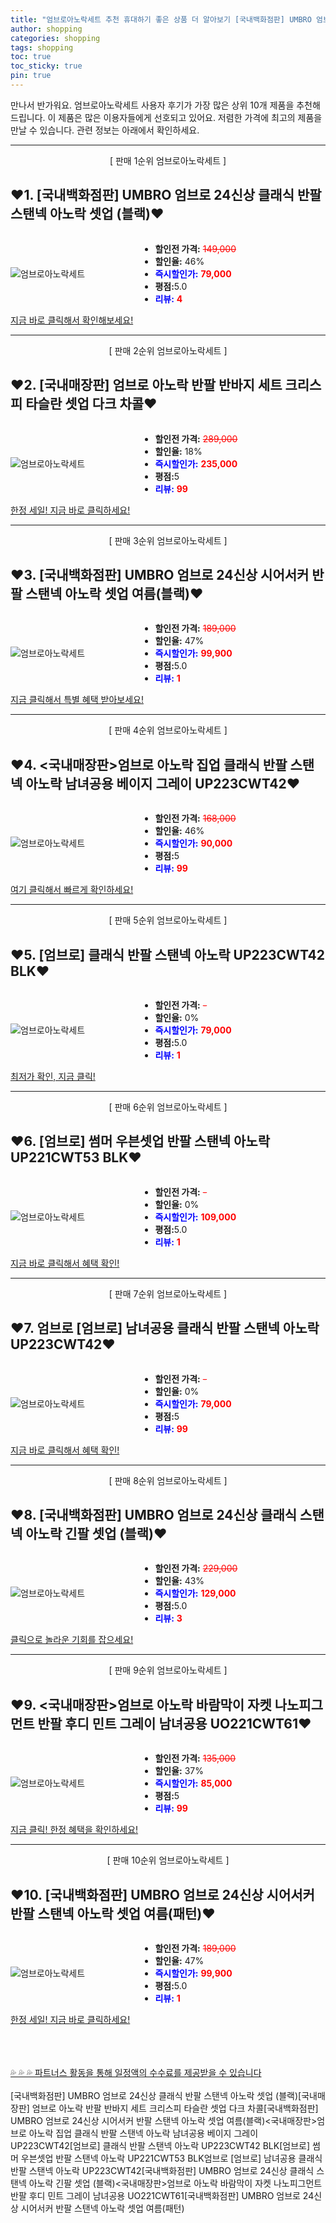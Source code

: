 ```yaml
---
title: "엄브로아노락세트 추천 휴대하기 좋은 상품 더 알아보기 [국내백화점판] UMBRO 엄브로 24신상 클래식"
author: shopping
categories: shopping
tags: shopping
toc: true
toc_sticky: true
pin: true
---
```

만나서 반가워요.  엄브로아노락세트 사용자 후기가 가장 많은 상위 10개 제품을 추천해드립니다. 이 제품은 많은 이용자들에게 선호되고 있어요. 저렴한 가격에 최고의 제품을 만날 수 있습니다. 관련 정보는 아래에서 확인하세요.

---
<p class="toplist" style="margin: 0 auto; display: block; width: fit-content;">[ 판매 1순위 엄브로아노락세트 ]</p>

<h2><strong>❤️1. [국내백화점판] UMBRO 엄브로 24신상 클래식 반팔 스탠넥 아노락 셋업 (블랙)❤️</strong></h2>

<div style="display: flex; align-items: center;">
    <div style="flex: 0.4;">
        <img src="https://thumbnail8.coupangcdn.com/thumbnails/remote/230x230ex/image/vendor_inventory/4bc1/abb287a14231b0791f84f281f5ca4665ffc1822e34f8dec69ec88fe4e3e1.png" alt="엄브로아노락세트" style="max-width: 100%;">
    </div>
    <div style="flex: 0.6; margin-left: 10px;">
        <ul>
            <li><strong>할인전 가격:</strong> <del style="color: red;">149,000</del></li>
            <li><strong>할인율:</strong> 46%</li>
            <li><span style='color:blue'><strong>즉시할인가:</strong></span> <span style='color:red'><strong>79,000</strong></span></li>
            <li><strong>평점:</strong>5.0</li>
            <li><span style='color:blue'><strong>리뷰:</strong></span> <span style='color:red'><strong>4</strong></span></li>
        </ul>
    </div>
</div>
<div class="center">
    <a href="https://selin100587001.github.io?lptag=AF9450613&subid=githubio&pageKey=7936866704&traceid=V0-153&itemId=21848868788&vendorItemId=88897139855" class="myButton">
        지금 바로 클릭해서 확인해보세요!
    </a>
</div>


---
<p class="toplist" style="margin: 0 auto; display: block; width: fit-content;">[ 판매 2순위 엄브로아노락세트 ]</p>

<h2><strong>❤️2. [국내매장판] 엄브로 아노락 반팔 반바지 세트 크리스피 타슬란 셋업 다크 차콜❤️</strong></h2>

<div style="display: flex; align-items: center;">
    <div style="flex: 0.4;">
        <img src="https://thumbnail9.coupangcdn.com/thumbnails/remote/230x230ex/image/vendor_inventory/1f04/fd0681e73def2d0922abb8c84c3b1c1c4d6b6e66a16a19b2a3770087cf57.png" alt="엄브로아노락세트" style="max-width: 100%;">
    </div>
    <div style="flex: 0.6; margin-left: 10px;">
        <ul>
            <li><strong>할인전 가격:</strong> <del style="color: red;">289,000</del></li>
            <li><strong>할인율:</strong> 18%</li>
            <li><span style='color:blue'><strong>즉시할인가:</strong></span> <span style='color:red'><strong>235,000</strong></span></li>
            <li><strong>평점:</strong>5</li>
            <li><span style='color:blue'><strong>리뷰:</strong></span> <span style='color:red'><strong>99</strong></span></li>
        </ul>
    </div>
</div>
<div class="center">
    <a href="https://selin100587001.github.io?lptag=AF9450613&subid=githubio&pageKey=8166076403&traceid=V0-153&itemId=23302634914&vendorItemId=90334683258" class="myButton">
        한정 세일! 지금 바로 클릭하세요!
    </a>
</div>


---
<p class="toplist" style="margin: 0 auto; display: block; width: fit-content;">[ 판매 3순위 엄브로아노락세트 ]</p>

<h2><strong>❤️3. [국내백화점판] UMBRO 엄브로 24신상 시어서커 반팔 스탠넥 아노락 셋업 여름(블랙)❤️</strong></h2>

<div style="display: flex; align-items: center;">
    <div style="flex: 0.4;">
        <img src="https://thumbnail9.coupangcdn.com/thumbnails/remote/230x230ex/image/vendor_inventory/06b5/c1361b10ac2ab176e0996b2f5c07001e49b6548a6cb3003c3e274dac7b83.png" alt="엄브로아노락세트" style="max-width: 100%;">
    </div>
    <div style="flex: 0.6; margin-left: 10px;">
        <ul>
            <li><strong>할인전 가격:</strong> <del style="color: red;">189,000</del></li>
            <li><strong>할인율:</strong> 47%</li>
            <li><span style='color:blue'><strong>즉시할인가:</strong></span> <span style='color:red'><strong>99,900</strong></span></li>
            <li><strong>평점:</strong>5.0</li>
            <li><span style='color:blue'><strong>리뷰:</strong></span> <span style='color:red'><strong>1</strong></span></li>
        </ul>
    </div>
</div>
<div class="center">
    <a href="https://selin100587001.github.io?lptag=AF9450613&subid=githubio&pageKey=8068943904&traceid=V0-153&itemId=22702395688&vendorItemId=89869332088" class="myButton">
        지금 클릭해서 특별 혜택 받아보세요!
    </a>
</div>


---
<p class="toplist" style="margin: 0 auto; display: block; width: fit-content;">[ 판매 4순위 엄브로아노락세트 ]</p>

<h2><strong>❤️4. <국내매장판>엄브로 아노락 집업 클래식 반팔 스탠넥 아노락 남녀공용 베이지 그레이 UP223CWT42❤️</strong></h2>

<div style="display: flex; align-items: center;">
    <div style="flex: 0.4;">
        <img src="https://thumbnail8.coupangcdn.com/thumbnails/remote/230x230ex/image/vendor_inventory/3443/10efa7de21724e322456c7fd6521b045abbe26d4422051afe05689d68c96.jpg" alt="엄브로아노락세트" style="max-width: 100%;">
    </div>
    <div style="flex: 0.6; margin-left: 10px;">
        <ul>
            <li><strong>할인전 가격:</strong> <del style="color: red;">168,000</del></li>
            <li><strong>할인율:</strong> 46%</li>
            <li><span style='color:blue'><strong>즉시할인가:</strong></span> <span style='color:red'><strong>90,000</strong></span></li>
            <li><strong>평점:</strong>5</li>
            <li><span style='color:blue'><strong>리뷰:</strong></span> <span style='color:red'><strong>99</strong></span></li>
        </ul>
    </div>
</div>
<div class="center">
    <a href="https://selin100587001.github.io?lptag=AF9450613&subid=githubio&pageKey=8196618027&traceid=V0-153&itemId=23475420029&vendorItemId=90501928788" class="myButton">
        여기 클릭해서 빠르게 확인하세요!
    </a>
</div>


---
<p class="toplist" style="margin: 0 auto; display: block; width: fit-content;">[ 판매 5순위 엄브로아노락세트 ]</p>

<h2><strong>❤️5. [엄브로] 클래식 반팔 스탠넥 아노락 UP223CWT42 BLK❤️</strong></h2>

<div style="display: flex; align-items: center;">
    <div style="flex: 0.4;">
        <img src="https://thumbnail6.coupangcdn.com/thumbnails/remote/230x230ex/image/vendor_inventory/8b87/f3b633cb94ae668a1fc65921465aa66fc7d492362b6d6269d9e6f59723f6.jpg" alt="엄브로아노락세트" style="max-width: 100%;">
    </div>
    <div style="flex: 0.6; margin-left: 10px;">
        <ul>
            <li><strong>할인전 가격:</strong> <del style="color: red;">-</del></li>
            <li><strong>할인율:</strong> 0%</li>
            <li><span style='color:blue'><strong>즉시할인가:</strong></span> <span style='color:red'><strong>79,000</strong></span></li>
            <li><strong>평점:</strong>5.0</li>
            <li><span style='color:blue'><strong>리뷰:</strong></span> <span style='color:red'><strong>1</strong></span></li>
        </ul>
    </div>
</div>
<div class="center">
    <a href="https://selin100587001.github.io?lptag=AF9450613&subid=githubio&pageKey=8057259772&traceid=V0-153&itemId=22619459320&vendorItemId=89661018073" class="myButton">
        최저가 확인, 지금 클릭!
    </a>
</div>


---
<p class="toplist" style="margin: 0 auto; display: block; width: fit-content;">[ 판매 6순위 엄브로아노락세트 ]</p>

<h2><strong>❤️6. [엄브로] 썸머 우븐셋업 반팔 스탠넥 아노락 UP221CWT53 BLK❤️</strong></h2>

<div style="display: flex; align-items: center;">
    <div style="flex: 0.4;">
        <img src="https://thumbnail7.coupangcdn.com/thumbnails/remote/230x230ex/image/vendor_inventory/1639/38907dfdb358f278a5ffdf574333629187e82f393b443495a0463ee1ec8b.jpg" alt="엄브로아노락세트" style="max-width: 100%;">
    </div>
    <div style="flex: 0.6; margin-left: 10px;">
        <ul>
            <li><strong>할인전 가격:</strong> <del style="color: red;">-</del></li>
            <li><strong>할인율:</strong> 0%</li>
            <li><span style='color:blue'><strong>즉시할인가:</strong></span> <span style='color:red'><strong>109,000</strong></span></li>
            <li><strong>평점:</strong>5.0</li>
            <li><span style='color:blue'><strong>리뷰:</strong></span> <span style='color:red'><strong>1</strong></span></li>
        </ul>
    </div>
</div>
<div class="center">
    <a href="https://selin100587001.github.io?lptag=AF9450613&subid=githubio&pageKey=8048438244&traceid=V0-153&itemId=22565220647&vendorItemId=89611937009" class="myButton">
        지금 바로 클릭해서 혜택 확인!
    </a>
</div>


---
<p class="toplist" style="margin: 0 auto; display: block; width: fit-content;">[ 판매 7순위 엄브로아노락세트 ]</p>

<h2><strong>❤️7. 엄브로 [엄브로] 남녀공용 클래식 반팔 스탠넥 아노락 UP223CWT42❤️</strong></h2>

<div style="display: flex; align-items: center;">
    <div style="flex: 0.4;">
        <img src="https://thumbnail6.coupangcdn.com/thumbnails/remote/230x230ex/image/vendor_inventory/f7ae/5d27a0e90f8bc2fbfcdb11c5606f95e055dba25a468aab510d765400a5fc.jpg" alt="엄브로아노락세트" style="max-width: 100%;">
    </div>
    <div style="flex: 0.6; margin-left: 10px;">
        <ul>
            <li><strong>할인전 가격:</strong> <del style="color: red;">-</del></li>
            <li><strong>할인율:</strong> 0%</li>
            <li><span style='color:blue'><strong>즉시할인가:</strong></span> <span style='color:red'><strong>79,000</strong></span></li>
            <li><strong>평점:</strong>5</li>
            <li><span style='color:blue'><strong>리뷰:</strong></span> <span style='color:red'><strong>99</strong></span></li>
        </ul>
    </div>
</div>
<div class="center">
    <a href="https://selin100587001.github.io?lptag=AF9450613&subid=githubio&pageKey=8075798058&traceid=V0-153&itemId=22748266889&vendorItemId=90494882388" class="myButton">
        지금 바로 클릭해서 혜택 확인!
    </a>
</div>


---
<p class="toplist" style="margin: 0 auto; display: block; width: fit-content;">[ 판매 8순위 엄브로아노락세트 ]</p>

<h2><strong>❤️8. [국내백화점판] UMBRO 엄브로 24신상 클래식 스탠넥 아노락 긴팔 셋업 (블랙)❤️</strong></h2>

<div style="display: flex; align-items: center;">
    <div style="flex: 0.4;">
        <img src="https://thumbnail6.coupangcdn.com/thumbnails/remote/230x230ex/image/vendor_inventory/4ebf/07782d246ddea4efe0099e84f1f50f0f9cf4fd93747fd8c3acf7127703fd.png" alt="엄브로아노락세트" style="max-width: 100%;">
    </div>
    <div style="flex: 0.6; margin-left: 10px;">
        <ul>
            <li><strong>할인전 가격:</strong> <del style="color: red;">229,000</del></li>
            <li><strong>할인율:</strong> 43%</li>
            <li><span style='color:blue'><strong>즉시할인가:</strong></span> <span style='color:red'><strong>129,000</strong></span></li>
            <li><strong>평점:</strong>5.0</li>
            <li><span style='color:blue'><strong>리뷰:</strong></span> <span style='color:red'><strong>3</strong></span></li>
        </ul>
    </div>
</div>
<div class="center">
    <a href="https://selin100587001.github.io?lptag=AF9450613&subid=githubio&pageKey=7936831666&traceid=V0-153&itemId=21848732259&vendorItemId=88897004382" class="myButton">
        클릭으로 놀라운 기회를 잡으세요!
    </a>
</div>


---
<p class="toplist" style="margin: 0 auto; display: block; width: fit-content;">[ 판매 9순위 엄브로아노락세트 ]</p>

<h2><strong>❤️9. <국내매장판>엄브로 아노락 바람막이 자켓 나노피그먼트 반팔 후디 민트 그레이 남녀공용 UO221CWT61❤️</strong></h2>

<div style="display: flex; align-items: center;">
    <div style="flex: 0.4;">
        <img src="https://thumbnail8.coupangcdn.com/thumbnails/remote/230x230ex/image/vendor_inventory/6d3e/2265b9d7986d9272cedb6675ef5207378ce934eea769cbc359685301e1b4.jpg" alt="엄브로아노락세트" style="max-width: 100%;">
    </div>
    <div style="flex: 0.6; margin-left: 10px;">
        <ul>
            <li><strong>할인전 가격:</strong> <del style="color: red;">135,000</del></li>
            <li><strong>할인율:</strong> 37%</li>
            <li><span style='color:blue'><strong>즉시할인가:</strong></span> <span style='color:red'><strong>85,000</strong></span></li>
            <li><strong>평점:</strong>5</li>
            <li><span style='color:blue'><strong>리뷰:</strong></span> <span style='color:red'><strong>99</strong></span></li>
        </ul>
    </div>
</div>
<div class="center">
    <a href="https://selin100587001.github.io?lptag=AF9450613&subid=githubio&pageKey=8194830160&traceid=V0-153&itemId=23466343016&vendorItemId=90492927567" class="myButton">
        지금 클릭! 한정 혜택을 확인하세요!
    </a>
</div>


---
<p class="toplist" style="margin: 0 auto; display: block; width: fit-content;">[ 판매 10순위 엄브로아노락세트 ]</p>

<h2><strong>❤️10. [국내백화점판] UMBRO 엄브로 24신상 시어서커 반팔 스탠넥 아노락 셋업 여름(패턴)❤️</strong></h2>

<div style="display: flex; align-items: center;">
    <div style="flex: 0.4;">
        <img src="https://thumbnail9.coupangcdn.com/thumbnails/remote/230x230ex/image/vendor_inventory/4787/c16ac83cf5cde200e2180052266bcdd9ce9734ed9d25ef8f0046dd068147.png" alt="엄브로아노락세트" style="max-width: 100%;">
    </div>
    <div style="flex: 0.6; margin-left: 10px;">
        <ul>
            <li><strong>할인전 가격:</strong> <del style="color: red;">189,000</del></li>
            <li><strong>할인율:</strong> 47%</li>
            <li><span style='color:blue'><strong>즉시할인가:</strong></span> <span style='color:red'><strong>99,900</strong></span></li>
            <li><strong>평점:</strong>5.0</li>
            <li><span style='color:blue'><strong>리뷰:</strong></span> <span style='color:red'><strong>1</strong></span></li>
        </ul>
    </div>
</div>
<div class="center">
    <a href="https://selin100587001.github.io?lptag=AF9450613&subid=githubio&pageKey=8068937559&traceid=V0-153&itemId=22702369067&vendorItemId=89869325031" class="myButton">
        한정 세일! 지금 바로 클릭하세요!
    </a>
</div>

<br><br><br>[💦 💦 💦 파트너스 활동을 통해 일정액의 수수료를 제공받을 수 있습니다](https://link.coupang.com/a/bcpT2c)<br><br>[국내백화점판] UMBRO 엄브로 24신상 클래식 반팔 스탠넥 아노락 셋업 (블랙)[국내매장판] 엄브로 아노락 반팔 반바지 세트 크리스피 타슬란 셋업 다크 차콜[국내백화점판] UMBRO 엄브로 24신상 시어서커 반팔 스탠넥 아노락 셋업 여름(블랙)<국내매장판>엄브로 아노락 집업 클래식 반팔 스탠넥 아노락 남녀공용 베이지 그레이 UP223CWT42[엄브로] 클래식 반팔 스탠넥 아노락 UP223CWT42 BLK[엄브로] 썸머 우븐셋업 반팔 스탠넥 아노락 UP221CWT53 BLK엄브로 [엄브로] 남녀공용 클래식 반팔 스탠넥 아노락 UP223CWT42[국내백화점판] UMBRO 엄브로 24신상 클래식 스탠넥 아노락 긴팔 셋업 (블랙)<국내매장판>엄브로 아노락 바람막이 자켓 나노피그먼트 반팔 후디 민트 그레이 남녀공용 UO221CWT61[국내백화점판] UMBRO 엄브로 24신상 시어서커 반팔 스탠넥 아노락 셋업 여름(패턴)